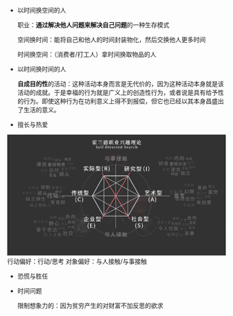 - 以时间换空间的人

	职业：**通过解决他人问题来解决自己问题**的一种生存模式

	空间换时间：能将自己和他人的时间封装物化，然后交换他人更多时间
	
	时间换空间：（消费者/打工人）拿时间换取物品的人
	
- 以时间换时间的人

	**自成目的性**的活动：这种活动本身而言是无代价的，因为这种活动本身就是该活动的成就。于是幸福的行为就是广义上的创造性行为，或者说是具有给予性的行为。即使这种行为在功利意义上得不到报偿，但它也已经以其本身昌盛出了生活的意义。

- 擅长与热爱

![image-20220306163337.png](assets/image-20220306163337.png)
	行动偏好：行动/思考
	对象偏好：与人接触/与事接触
	
- 恐慌与胜任

- 时间问题

	限制想象力的：因为贫穷产生的对财富不加反思的欲求


